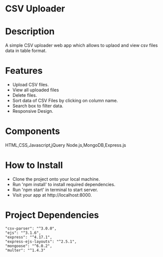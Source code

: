 # CSV Uploader

# Description

A simple CSV uploader web app which allows to uplaod and view csv files data in table format.

# Features

- Upload CSV files.
- View all uploaded files
- Delete files.
- Sort data of CSV Files by clicking on column name.
- Search box to filter data.
- Responsive Design.

# Components

HTML,CSS,Javascript,jQuery
Node.js,MongoDB,Express.js

# How to Install

- Clone the project onto your local machine.
- Run 'npm install' to install required dependencies.
- Run 'npm start' in terminal to start server.
- Visit your app at http://localhost:8000.

# Project Dependencies

    "csv-parser": "^3.0.0",
    "ejs": "^3.1.6",
    "express": "^4.17.1",
    "express-ejs-layouts": "^2.5.1",
    "mongoose": "^6.0.2",
    "multer": "^1.4.3"

